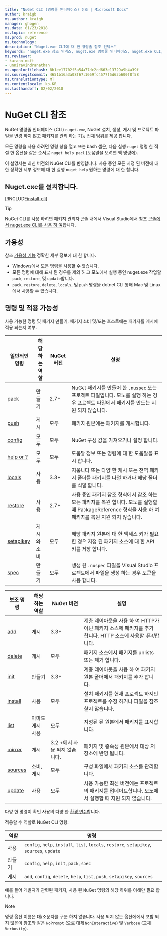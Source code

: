 ```yaml
---
title: "NuGet CLI (명령줄 인터페이스) 참조 | Microsoft Docs"
author: kraigb
ms.author: kraigb
manager: ghogen
ms.date: 01/23/2018
ms.topic: reference
ms.prod: nuget
ms.technology: 
description: "Nuget.exe CLI에 대 한 명령줄 참조 인덱스"
keywords: "nuget.exe 참조 인덱스, nuget.exe 명령줄 인터페이스, nuget.exe CLI, nuget 명령"
ms.reviewer:
- karann-msft
- unniravindranathan
ms.openlocfilehash: 8b1ee17702f5a54a77dc2cd663e13729a9b4a39f
ms.sourcegitcommit: 4651b16a3a08f6711669fc4577f5d63b600f8f58
ms.translationtype: MT
ms.contentlocale: ko-KR
ms.lasthandoff: 02/02/2018
---
```

# <a name="nuget-cli-reference"></a>NuGet CLI 참조

NuGet 명령줄 인터페이스 (CLI) `nuget.exe`, NuGet 설치, 생성, 게시 및 프로젝트 파일을 변경 하지 않고 패키지를 관리 하는 기능 전체 범위를 제공 합니다.

모든 명령을 사용 하려면 명령 창을 열고 또는 bash 셸은, 다음 실행 `nuget` 명령 한 적절 한 옵션을 같은 순서로 `nuget help pack` (도움말을 보려면 팩 명령에).

이 설명서는 최신 버전의 NuGet CLI를 반영합니다. 사용 중인 모든 지정 된 버전에 대 한 정확한 세부 정보에 대 한 실행 `nuget help` 원하는 명령에 대 한 합니다.

## <a name="installing-nugetexe"></a>Nuget.exe를 설치합니다.

[!INCLUDE[install-cli](../includes/install-cli.md)]

> [!Tip]
> NuGet CLI를 사용 하려면 패키지 관리자 콘솔 내에서 Visual Studio에서 참조 [콘솔에서 nuget.exe CLI를 사용 하 여](package-manager-console.md#using-the-nugetexe-cli-in-the-console)합니다.

## <a name="availability"></a>가용성

참조 [가용성 기능](../install-nuget-client-tools.md#feature-availability) 정확한 세부 정보에 대 한 합니다.

- Windows에서 모든 명령을 사용할 수 있습니다.
- 모든 명령에 대해 표시 된 경우를 제외 하 고 모노에서 실행 중인 nuget.exe 작업할 `pack`, `restore`, 및 `update`합니다.
- `pack`, `restore`, `delete`, `locals`, 및 `push` 명령을 dotnet CLI 통해 Mac 및 Linux에서 사용할 수 있습니다.

## <a name="commands-and-applicability"></a>명령 및 적용 가능성

사용 가능한 명령 및 패키지 만들기, 패키지 소비 및/또는 호스트에는 패키지를 게시에 적용 되는지 여부.

| 일반적인 명령 | 해당 하는 역할 | NuGet 버전 | 설명 |
| --- | --- | --- | --- |
| [pack](cli-ref-pack.md) | 만들기 | 2.7+ | NuGet 패키지를 만들어 한 `.nuspec` 또는 프로젝트 파일입니다. 모노를 실행 하는 경우 프로젝트 파일에서 패키지를 만드는 지원 되지 않습니다. |
| [push](cli-ref-push.md) | 게시 | 모두 | 패키지 원본에는 패키지를 게시합니다. |
| [config](cli-ref-config.md) | 모두 | 모두 | NuGet 구성 값을 가져오거나 설정 합니다. |
| [help or ?](cli-ref-help.md) | 모두 | 모두 | 도움말 정보 또는 명령에 대 한 도움말을 표시 합니다. |
| [locals](cli-ref-locals.md) | 사용 | 3.3+ | 지웁니다 또는 다양 한 캐시 또는 전역 패키지 폴더를 패키지를 나열 하거나 해당 폴더를 식별 합니다. |
| [restore](cli-ref-restore.md) | 사용 | 2.7+ | 사용 중인 패키지 참조 형식에서 참조 하는 모든 패키지를 복원 합니다. 모노를 실행할 때 PackageReference 형식을 사용 하 여 패키지를 복원 지원 되지 않습니다. |
| [setapikey](cli-ref-setapikey.md) | 게시와 소비 | 모두 | 해당 패키지 원본에 대 한 액세스 키가 필요한 경우 지정 된 패키지 소스에 대 한 API 키를 저장 합니다. |
| [spec](cli-ref-spec.md) | 만들기 | 모두 | 생성 된 `.nuspec` 파일을 Visual Studio 프로젝트에서 파일을 생성 하는 경우 토큰을 사용 합니다. |

| 보조 명령 | 해당 하는 역할 | NuGet 버전 | 설명 |
| --- | --- | --- | --- |
| [add](cli-ref-add.md) | 게시 | 3.3+ | 계층 레이아웃을 사용 하 여 HTTP가 아닌 패키지 소스에 패키지를 추가 합니다. HTTP 소스에 사용할 *푸시*합니다. |
| [delete](cli-ref-delete.md) | 게시 | 모두 | 패키지 소스에서 패키지를 unlists 또는 제거 합니다. |
| [init](cli-ref-init.md) | 만들기 | 3.3+ | 계층 레이아웃을 사용 하 여 패키지 원본 폴더에서 패키지를 추가 합니다. |
| [install](cli-ref-install.md) | 사용 | 모두 | 설치 패키지를 현재 프로젝트 하지만 프로젝트를 수정 하거나 파일을 참조할지 않습니다. |
| [list](cli-ref-list.md) | 아마도 게시 사용 | 모두 | 지정된 된 원본에서 패키지를 표시합니다. |
| [mirror](cli-ref-mirror.md) | 게시 | 3.2 +에서 사용 되지 않습니다. | 패키지 및 종속성 원본에서 대상 저장소에 반영 됩니다. |
| [sources](cli-ref-sources.md) | 소비, 게시 | 모두 | 구성 파일에서 패키지 소스를 관리합니다. |
| [update](cli-ref-update.md) | 사용 | 모두 | 사용 가능한 최신 버전에는 프로젝트의 패키지를 업데이트합니다. 모노에서 실행할 때 지원 되지 않습니다. |

다양 한 명령이 확인 사용의 다양 한 [환경 변수](cli-ref-environment-variables.md)합니다.

적용할 수 역할로 NuGet CLI 명령:

| 역할 | 명령 |
| --- | --- |
| 사용 | `config`, `help`, `install`, `list`, `locals`, `restore`, `setapikey`, `sources`, `update` |
| 만들기 | `config`, `help`, `init`, `pack`, `spec` |
| 게시 | `add`, `config`, `delete`, `help`, `list`, `push`, `setapikey`, `sources` |

예를 들어 개발자가 관련된 패키지, 사용 된 NuGet 명령의 해당 하위를 이해만 필요 합니다.

> [!Note]
> 명령 옵션 이름은 대/소문자를 구분 하지 않습니다. 사용 되지 않는 옵션에에서 포함 되지 않은이 참조와 같은 `NoPrompt` (으로 대체 `NonInteractive`) 및 `Verbose` (교체 `Verbosity`).
